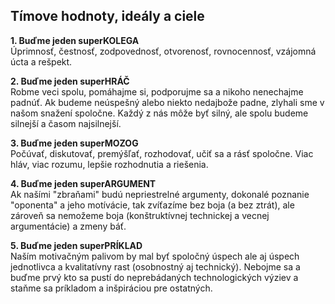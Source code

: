 ## Tímove hodnoty, ideály a ciele

**1. Buďme jeden superKOLEGA**  
Úprimnosť, čestnosť, zodpovednosť, otvorenosť, rovnocennosť, vzájomná úcta a rešpekt.

**2. Buďme jeden superHRÁČ**  
Robme veci spolu, pomáhajme si, podporujme sa a nikoho nenechajme padnúť. Ak budeme neúspešný alebo niekto nedajbože padne, zlyhali sme v našom snažení spoločne. Každý z nás môže byť silný, ale spolu budeme silnejší a časom najsilnejší.

**3. Buďme jeden superMOZOG**  
Počúvať, diskutovať, premýšľať, rozhodovať, učiť sa a rásť spoločne. Viac hláv, viac rozumu, lepšie rozhodnutia a riešenia.

**4. Buďme jeden superARGUMENT**  
Ak našími "zbraňami" budú nepriestrelné argumenty, dokonalé poznanie "oponenta" a jeho motívácie, tak zvíťazíme bez boja (a bez ztrát), ale zároveň sa nemožeme boja (konštruktívnej technickej a vecnej argumentácie) a zmeny báť.

**5. Buďme jeden superPRÍKLAD**  
Naším motivačným palivom by mal byť spoločný úspech ale aj úspech jednotlivca a kvalitatívny rast (osobnostný aj technický). Nebojme sa a buďme prvý kto sa pustí do neprebádaných technologických výziev a staňme sa príkladom a inšpiráciou pre ostatných.
